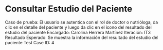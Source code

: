 # Consultar Estudio del Paciente

Caso de prueba: El usuario se autentica con el rol de doctor o nutrióloga, da clic en el detalle del paciente y luego da clic en el icono del resultado del estudio del paciente
Encargado: Carolina Herrera Martínez
Iteración: IT3
Resultado Esperado: Se muestra la información del resultado del estudio del paciente
Test Case ID: 4